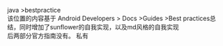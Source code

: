 java >bestpractice  
该位置的内容基于 Android Developers > Docs >Guides >Best practices总结，同时增加了sunflower的自我实现，以及md风格的自我实现  
后两部分官方指南没有。
私有